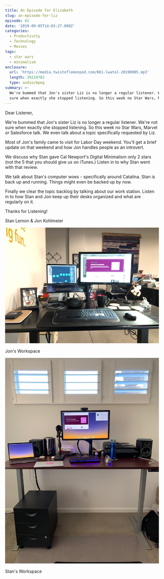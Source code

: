 ```yaml
---
title: An Episode for Elizabeth
slug: an-episode-for-liz
episode: 61
date: '2019-09-05T14:03:27.000Z'
categories:
  - Productivity
  - Technology
  - Movies
tags:
  - star wars
  - minimalism
enclosure:
  url: 'https://media.twistoflemonpod.com/061-lwatol-20190905.mp3'
  length: 39219782
  type: audio/mpeg
summary: >-
  We're bummed that Jon's sister Liz is no longer a regular listener. We're not
  sure when exactly she stopped listening. So this week no Star Wars, Marvel or
---
```


Dear Listener,

We're bummed that Jon's sister Liz is no longer a regular listener. We're not sure when exactly she stopped listening. So this week no Star Wars, Marvel or Salesforce talk. We even talk about a topic specifically requested by Liz.

Most of Jon's family came to visit for Labor Day weekend. You'll get a brief update on that weekend and how Jon handles people as an introvert.

We discuss why Stan gave Cal Newport's Digital Minimalism only 2 stars (not the 5 that you should give us on iTunes.) Listen in to why Stan went with that review.

We talk about Stan's computer woes - specifically around Catalina. Stan is back up and running. Things might even be backed up by now.

Finally we clear the topic backlog by talking about our work station. Listen in to how Stan and Jon keep up their desks organized and what are regularly on it.

Thanks for Listening!

Stan Lemon & Jon Kohlmeier

![Jon's Workspace](/content/blog/2019-09-05/jon-desk.jpg)

Jon's Workspace

![Stan's Workspace](/content/blog/2019-09-05/stan-desk.jpg)

Stan's Workspace
